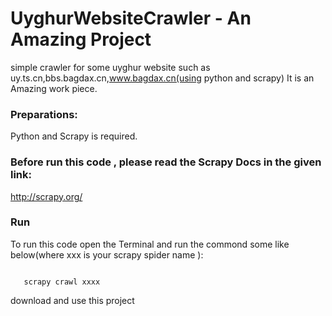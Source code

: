 # UyghurWebsiteCrawler - An Amazing Project
simple crawler for some uyghur website such  as uy.ts.cn,bbs.bagdax.cn,www.bagdax.cn(using python and scrapy)
It is an Amazing work piece.

### Preparations:
Python and Scrapy is required.

### Before run this code , please read the Scrapy Docs in the given link:
http://scrapy.org/

### Run
To run this code open the Terminal and run the commond some like below(where xxx is your scrapy spider name ):


<code>
   scrapy crawl xxxx 
</code>

download and use this project

